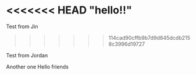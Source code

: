 <<<<<<< HEAD
"hello!!" 
=======

Test from Jin
>>>>>>> 114cad90cffb9b7d9d845dcdb2158c3996d19727

Test from Jordan

Another one 
Hello friends